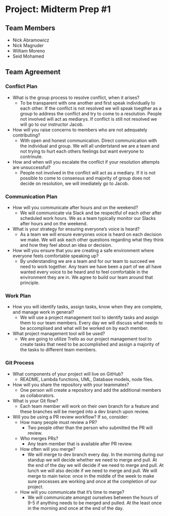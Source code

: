 # Project: Midterm Prep #1

## Team Members
- Nick Abramowicz
- Nick Magruder
- William Moreno
- Seid Mohamed

## Team Agreement
### Conflict Plan 
- What is the group process to resolve conflict, when it arises?
    - To be transparent with one another and first speak individually to each other. If the conflict is not resolved we will speak toegther as a group to address the conflict and try to come to a resolution. People not involved will act as mediarys. If conflict is still not resolved we will go to our instructor Jacob.
- How will you raise concerns to members who are not adequately contributing?
    - With open and honest communication. Direct communication with the individual and group. We will all undertstand we are a team and not trying to hurt each others feelings but want everyone to contrinute.
- How and when will you escalate the conflict if your resolution attempts are unsuccessful?
    - People not involved in the conflict will act as a mediary. If it is not possible to come to consensus and majority of group does not decide on resolution, we will imediately go to Jacob.

### Communication Plan 
- How will you communicate after hours and on the weekend?
    - We will communicate via Slack and be respectful of each other after scheduled work hours. We as a team typically monitor our Slacks after hours and on the weekend.
- What is your strategy for ensuring everyone’s voice is heard?
    - As a team we will ensure everyones voice is heard on each decision we make. We will ask each other questions regarding what they think and how they feel about an idea or decision.
- How will you ensure that you are creating a safe environment where everyone feels comfortable speaking up?
    - By understanding we are a team and for our team to succeed we need to work together. Any team we have been a part of we all have wanted every voice to be heard and to feel comfortable in the environment they are in. We agree to build our team around that principle.

### Work Plan
- How you will identify tasks, assign tasks, know when they are complete, and manage work in general?
    - We will use a project management tool to identify tasks and assign them to our team members. Every day we will discuss what needs to be accomplised and what will be worked on by each member.
- What project management tool will be used?
    - We are going to utilize Trello as our project management tool to create tasks that need to be accomplished and assign a majority of the tasks to different team members.

### Git Process
- What components of your project will live on GitHub?
    - README, Lambda functions, UML, Database models, node files.
- How will you share the repository with your teammates?
    - One person will create a repository and add the additional members as collaborators.
- What is your Git flow?
    - Each team member will work on their own branch for a feature and these branches will be merged into a dev branch upon review.
- Will you be using a PR review workflow? If so, consider:
    - How many people must review a PR?
        - Two people other than the person who submitted the PR will review.
    - Who merges PRs?
        - Any team member that is available after PR review.
    - How often will you merge?
        - We will merge to dev branch every day. In the morning during our standup we will decide whether we need to merge and pull. At the end of the day we will decide if we need to merge and pull. At lunch we will also decide if we need to merge and pull. We will merge to main twice: once in the middle of the week to make sure processes are working and once at the completion of our project.
    - How will you communicate that it’s time to merge?
        - We will communicate amongst ourselves between the hours of 9-5 if anything needs to be merged and pulled. At the least once in the morning and once at the end of the day.